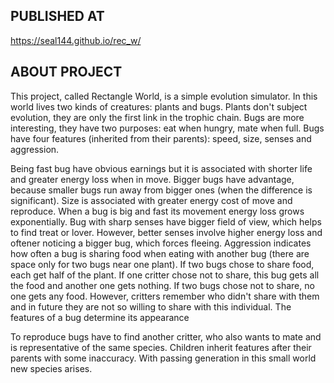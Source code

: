## PUBLISHED AT

https://seal144.github.io/rec_w/

## ABOUT PROJECT

This project, called Rectangle World, is a simple evolution simulator. In this world lives two kinds of creatures: plants and bugs. Plants don't subject evolution, they are only the first link in the trophic chain. Bugs are more interesting, they have two purposes: eat when hungry, mate when full. Bugs have four features (inherited from their parents): speed, size, senses and aggression.

Being fast bug have obvious earnings but it is associated with shorter life and greater energy loss when in move. Bigger bugs have advantage, because smaller bugs run away from bigger ones (when the difference is significant). Size is associated with greater energy cost of move and reproduce. When a bug is big and fast its movement energy loss grows exponentially. Bug with sharp senses have bigger field of view, which helps to find treat or lover. However, better senses involve higher energy loss and oftener noticing a bigger bug, which forces fleeing. Aggression indicates how often a bug is sharing food when eating with another bug (there are space only for two bugs near one plant). If two bugs chose to share food, each get half of the plant. If one critter chose not to share, this bug gets all the food and another one gets nothing. If two bugs chose not to share, no one gets any food. However, critters remember who didn't share with them and in future they are not so willing to share with this individual. The features of a bug determine its appearance

To reproduce bugs have to find another critter, who also wants to mate and is representative of the same species. Children inherit features after their parents with some inaccuracy. With passing generation in this small world new species arises.
